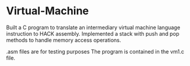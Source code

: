 # Virtual-Machine
Built a C program to translate an intermediary virtual machine language instruction to HACK assembly. Implemented a stack with push and pop methods to handle memory access operations.


.asm files are for testing purposes
The program is contained in the vm1.c file.
